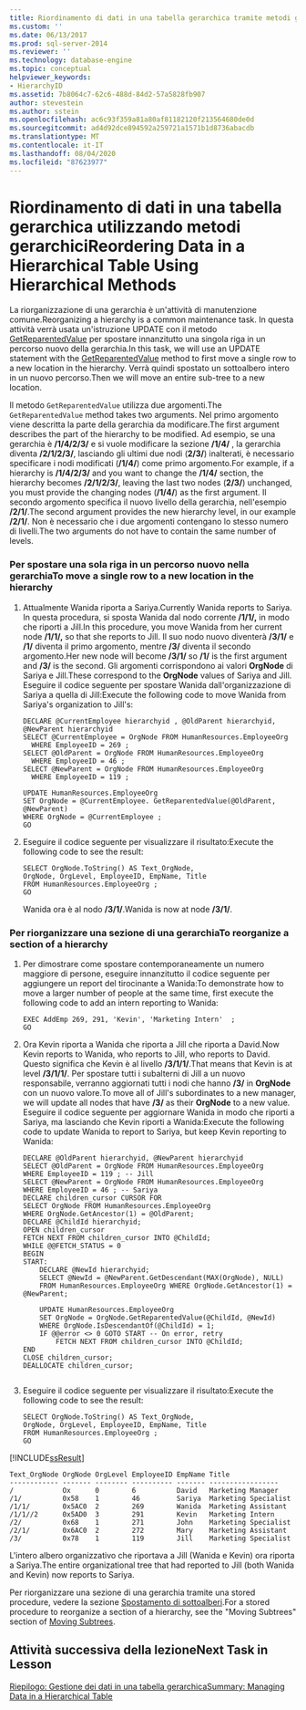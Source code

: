 ```yaml
---
title: Riordinamento di dati in una tabella gerarchica tramite metodi gerarchici | Microsoft Docs
ms.custom: ''
ms.date: 06/13/2017
ms.prod: sql-server-2014
ms.reviewer: ''
ms.technology: database-engine
ms.topic: conceptual
helpviewer_keywords:
- HierarchyID
ms.assetid: 7b8064c7-62c6-488d-84d2-57a5828fb907
author: stevestein
ms.author: sstein
ms.openlocfilehash: ac6c93f359a81a80af81182120f213564680de0d
ms.sourcegitcommit: ad4d92dce894592a259721a1571b1d8736abacdb
ms.translationtype: MT
ms.contentlocale: it-IT
ms.lasthandoff: 08/04/2020
ms.locfileid: "87623977"
---
```

# <a name="reordering-data-in-a-hierarchical-table-using-hierarchical-methods"></a><span data-ttu-id="f0925-102">Riordinamento di dati in una tabella gerarchica utilizzando metodi gerarchici</span><span class="sxs-lookup"><span data-stu-id="f0925-102">Reordering Data in a Hierarchical Table Using Hierarchical Methods</span></span>
  <span data-ttu-id="f0925-103">La riorganizzazione di una gerarchia è un'attività di manutenzione comune.</span><span class="sxs-lookup"><span data-stu-id="f0925-103">Reorganizing a hierarchy is a common maintenance task.</span></span> <span data-ttu-id="f0925-104">In questa attività verrà usata un'istruzione UPDATE con il metodo [GetReparentedValue](/sql/t-sql/data-types/getreparentedvalue-database-engine) per spostare innanzitutto una singola riga in un percorso nuovo della gerarchia.</span><span class="sxs-lookup"><span data-stu-id="f0925-104">In this task, we will use an UPDATE statement with the [GetReparentedValue](/sql/t-sql/data-types/getreparentedvalue-database-engine) method to first move a single row to a new location in the hierarchy.</span></span> <span data-ttu-id="f0925-105">Verrà quindi spostato un sottoalbero intero in un nuovo percorso.</span><span class="sxs-lookup"><span data-stu-id="f0925-105">Then we will move an entire sub-tree to a new location.</span></span>  
  
 <span data-ttu-id="f0925-106">Il metodo `GetReparentedValue` utilizza due argomenti.</span><span class="sxs-lookup"><span data-stu-id="f0925-106">The `GetReparentedValue` method takes two arguments.</span></span> <span data-ttu-id="f0925-107">Nel primo argomento viene descritta la parte della gerarchia da modificare.</span><span class="sxs-lookup"><span data-stu-id="f0925-107">The first argument describes the part of the hierarchy to be modified.</span></span> <span data-ttu-id="f0925-108">Ad esempio, se una gerarchia è **/1/4/2/3/** e si vuole modificare la sezione **/1/4/** , la gerarchia diventa **/2/1/2/3/**, lasciando gli ultimi due nodi (**2/3/**) inalterati, è necessario specificare i nodi modificati (**/1/4/**) come primo argomento.</span><span class="sxs-lookup"><span data-stu-id="f0925-108">For example, if a hierarchy is **/1/4/2/3/** and you want to change the **/1/4/** section, the hierarchy becomes **/2/1/2/3/**, leaving the last two nodes (**2/3/**) unchanged, you must provide the changing nodes (**/1/4/**) as the first argument.</span></span> <span data-ttu-id="f0925-109">Il secondo argomento specifica il nuovo livello della gerarchia, nell'esempio **/2/1/**.</span><span class="sxs-lookup"><span data-stu-id="f0925-109">The second argument provides the new hierarchy level, in our example **/2/1/**.</span></span> <span data-ttu-id="f0925-110">Non è necessario che i due argomenti contengano lo stesso numero di livelli.</span><span class="sxs-lookup"><span data-stu-id="f0925-110">The two arguments do not have to contain the same number of levels.</span></span>  
  
### <a name="to-move-a-single-row-to-a-new-location-in-the-hierarchy"></a><span data-ttu-id="f0925-111">Per spostare una sola riga in un percorso nuovo nella gerarchia</span><span class="sxs-lookup"><span data-stu-id="f0925-111">To move a single row to a new location in the hierarchy</span></span>  
  
1.  <span data-ttu-id="f0925-112">Attualmente Wanida riporta a Sariya.</span><span class="sxs-lookup"><span data-stu-id="f0925-112">Currently Wanida reports to Sariya.</span></span> <span data-ttu-id="f0925-113">In questa procedura, si sposta Wanida dal nodo corrente **/1/1/,** in modo che riporti a Jill.</span><span class="sxs-lookup"><span data-stu-id="f0925-113">In this procedure, you move Wanida from her current node **/1/1/,** so that she reports to Jill.</span></span> <span data-ttu-id="f0925-114">Il suo nodo nuovo diventerà **/3/1/** e **/1/** diventa il primo argomento, mentre **/3/** diventa il secondo argomento.</span><span class="sxs-lookup"><span data-stu-id="f0925-114">Her new node will become **/3/1/** so **/1/** is the first argument and **/3/** is the second.</span></span> <span data-ttu-id="f0925-115">Gli argomenti corrispondono ai valori **OrgNode** di Sariya e Jill.</span><span class="sxs-lookup"><span data-stu-id="f0925-115">These correspond to the **OrgNode** values of Sariya and Jill.</span></span> <span data-ttu-id="f0925-116">Eseguire il codice seguente per spostare Wanida dall'organizzazione di Sariya a quella di Jill:</span><span class="sxs-lookup"><span data-stu-id="f0925-116">Execute the following code to move Wanida from Sariya's organization to Jill's:</span></span>  
  
    ```  
    DECLARE @CurrentEmployee hierarchyid , @OldParent hierarchyid, @NewParent hierarchyid  
    SELECT @CurrentEmployee = OrgNode FROM HumanResources.EmployeeOrg  
      WHERE EmployeeID = 269 ;   
    SELECT @OldParent = OrgNode FROM HumanResources.EmployeeOrg  
      WHERE EmployeeID = 46 ;   
    SELECT @NewParent = OrgNode FROM HumanResources.EmployeeOrg  
      WHERE EmployeeID = 119 ;   
  
    UPDATE HumanResources.EmployeeOrg  
    SET OrgNode = @CurrentEmployee. GetReparentedValue(@OldParent, @NewParent)   
    WHERE OrgNode = @CurrentEmployee ;  
    GO  
    ```  
  
2.  <span data-ttu-id="f0925-117">Eseguire il codice seguente per visualizzare il risultato:</span><span class="sxs-lookup"><span data-stu-id="f0925-117">Execute the following code to see the result:</span></span>  
  
    ```  
    SELECT OrgNode.ToString() AS Text_OrgNode,   
    OrgNode, OrgLevel, EmployeeID, EmpName, Title   
    FROM HumanResources.EmployeeOrg ;  
    GO  
    ```  
  
     <span data-ttu-id="f0925-118">Wanida ora è al nodo **/3/1/**.</span><span class="sxs-lookup"><span data-stu-id="f0925-118">Wanida is now at node **/3/1/**.</span></span>  
  
### <a name="to-reorganize-a-section-of-a-hierarchy"></a><span data-ttu-id="f0925-119">Per riorganizzare una sezione di una gerarchia</span><span class="sxs-lookup"><span data-stu-id="f0925-119">To reorganize a section of a hierarchy</span></span>  
  
1.  <span data-ttu-id="f0925-120">Per dimostrare come spostare contemporaneamente un numero maggiore di persone, eseguire innanzitutto il codice seguente per aggiungere un report del tirocinante a Wanida:</span><span class="sxs-lookup"><span data-stu-id="f0925-120">To demonstrate how to move a larger number of people at the same time, first execute the following code to add an intern reporting to Wanida:</span></span>  
  
    ```  
    EXEC AddEmp 269, 291, 'Kevin', 'Marketing Intern'  ;  
    GO  
    ```  
  
2.  <span data-ttu-id="f0925-121">Ora Kevin riporta a Wanida che riporta a Jill che riporta a David.</span><span class="sxs-lookup"><span data-stu-id="f0925-121">Now Kevin reports to Wanida, who reports to Jill, who reports to David.</span></span> <span data-ttu-id="f0925-122">Questo significa che Kevin è al livello **/3/1/1/**.</span><span class="sxs-lookup"><span data-stu-id="f0925-122">That means that Kevin is at level **/3/1/1/**.</span></span> <span data-ttu-id="f0925-123">Per spostare tutti i subalterni di Jill a un nuovo responsabile, verranno aggiornati tutti i nodi che hanno **/3/** in **OrgNode** con un nuovo valore.</span><span class="sxs-lookup"><span data-stu-id="f0925-123">To move all of Jill's subordinates to a new manager, we will update all nodes that have **/3/** as their **OrgNode** to a new value.</span></span> <span data-ttu-id="f0925-124">Eseguire il codice seguente per aggiornare Wanida in modo che riporti a Sariya, ma lasciando che Kevin riporti a Wanida:</span><span class="sxs-lookup"><span data-stu-id="f0925-124">Execute the following code to update Wanida to report to Sariya, but keep  Kevin reporting to Wanida:</span></span>  
  
    ```  
    DECLARE @OldParent hierarchyid, @NewParent hierarchyid  
    SELECT @OldParent = OrgNode FROM HumanResources.EmployeeOrg  
    WHERE EmployeeID = 119 ; -- Jill  
    SELECT @NewParent = OrgNode FROM HumanResources.EmployeeOrg  
    WHERE EmployeeID = 46 ; -- Sariya  
    DECLARE children_cursor CURSOR FOR  
    SELECT OrgNode FROM HumanResources.EmployeeOrg  
    WHERE OrgNode.GetAncestor(1) = @OldParent;  
    DECLARE @ChildId hierarchyid;  
    OPEN children_cursor  
    FETCH NEXT FROM children_cursor INTO @ChildId;  
    WHILE @@FETCH_STATUS = 0  
    BEGIN  
    START:  
        DECLARE @NewId hierarchyid;  
        SELECT @NewId = @NewParent.GetDescendant(MAX(OrgNode), NULL)  
        FROM HumanResources.EmployeeOrg WHERE OrgNode.GetAncestor(1) = @NewParent;  
  
        UPDATE HumanResources.EmployeeOrg  
        SET OrgNode = OrgNode.GetReparentedValue(@ChildId, @NewId)  
        WHERE OrgNode.IsDescendantOf(@ChildId) = 1;  
        IF @@error <> 0 GOTO START -- On error, retry  
            FETCH NEXT FROM children_cursor INTO @ChildId;  
    END  
    CLOSE children_cursor;  
    DEALLOCATE children_cursor;  
  
    ```  
  
3.  <span data-ttu-id="f0925-125">Eseguire il codice seguente per visualizzare il risultato:</span><span class="sxs-lookup"><span data-stu-id="f0925-125">Execute the following code to see the result:</span></span>  
  
    ```  
    SELECT OrgNode.ToString() AS Text_OrgNode,   
    OrgNode, OrgLevel, EmployeeID, EmpName, Title   
    FROM HumanResources.EmployeeOrg ;  
    GO  
    ```  
  
 [!INCLUDE[ssResult](../../includes/ssresult-md.md)]  
  
```  
Text_OrgNode OrgNode OrgLevel EmployeeID EmpName Title  
------------ ------- -------- ---------- ------- -----------------  
/            Ox      0        6          David   Marketing Manager  
/1/          0x58    1        46         Sariya  Marketing Specialist  
/1/1/        0x5AC0  2        269        Wanida  Marketing Assistant  
/1/1//2      0x5AD0  3        291        Kevin   Marketing Intern  
/2/          0x68    1        271        John    Marketing Specialist  
/2/1/        0x6AC0  2        272        Mary    Marketing Assistant  
/3/          0x78    1        119        Jill    Marketing Specialist  
```  
  
 <span data-ttu-id="f0925-126">L'intero albero organizzativo che riportava a Jill (Wanida e Kevin) ora riporta a Sariya.</span><span class="sxs-lookup"><span data-stu-id="f0925-126">The entire organizational tree that had reported to Jill (both Wanida and Kevin) now reports to Sariya.</span></span>  
  
 <span data-ttu-id="f0925-127">Per riorganizzare una sezione di una gerarchia tramite una stored procedure, vedere la sezione [Spostamento di sottoalberi](../hierarchical-data-sql-server.md#BKMK_MovingSubtrees).</span><span class="sxs-lookup"><span data-stu-id="f0925-127">For a stored procedure to reorganize a section of a hierarchy, see the "Moving Subtrees" section of [Moving Subtrees](../hierarchical-data-sql-server.md#BKMK_MovingSubtrees).</span></span>  
  
## <a name="next-task-in-lesson"></a><span data-ttu-id="f0925-128">Attività successiva della lezione</span><span class="sxs-lookup"><span data-stu-id="f0925-128">Next Task in Lesson</span></span>  
 [<span data-ttu-id="f0925-129">Riepilogo: Gestione dei dati in una tabella gerarchica</span><span class="sxs-lookup"><span data-stu-id="f0925-129">Summary: Managing Data in a Hierarchical Table</span></span>](lesson-2-5-summary-managing-data-in-a-hierarchical-table.md)  
  
  
